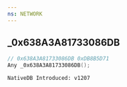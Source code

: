 ```yaml
---
ns: NETWORK
---
```

## _0x638A3A81733086DB

```c
// 0x638A3A81733086DB 0xDB8B5D71
Any _0x638A3A81733086DB();
```

```
NativeDB Introduced: v1207
```

